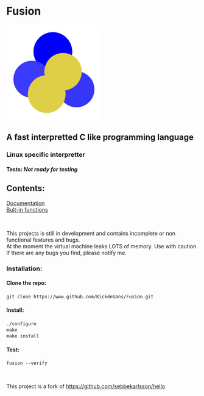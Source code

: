 # Fusion
<img src="Fusion-Logo.png" alt="alt text" title="image Title" width="250"/>

## A fast interpretted C like programming language
### Linux specific interpretter

#### Tests: *Not ready for testing*

## Contents:
[Documentation](https://github.com/KickdeGans/Fusion/wiki/Documentation)
<br>
[Bult-in functions](https://github.com/KickdeGans/Fusion/wiki/Built-in-functions)

<br>

This projects is still in development and contains incomplete or non functional features and bugs.<br>
At the moment the virtual machine leaks LOTS of memory. Use with caution.<br>
If there are any bugs you find, please notify me.

### Installation:
#### Clone the repo:
```shell
git clone https://www.github.com/KickdeGans/Fusion.git
```
#### Install:
```shell
./configure
make
make install
```
#### Test:
```shell
fusion --verify
```

<br>

This project is a fork of https://github.com/sebbekarlsson/hello
